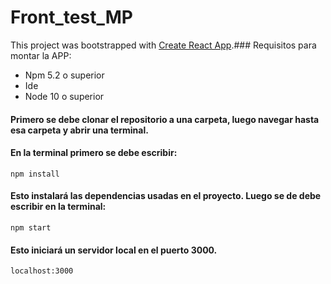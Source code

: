 # Front_test_MP

This project was bootstrapped with [Create React App](https://github.com/facebook/create-react-app).### Requisitos para montar la APP:

- Npm 5.2 o superior
- Ide
- Node 10 o superior

#### Primero se debe clonar el repositorio a una carpeta, luego navegar hasta esa carpeta y abrir una terminal.
#### En la terminal primero se debe escribir:
```
npm install
```
#### Esto instalará las dependencias usadas en el proyecto. Luego se de debe escribir en la terminal:
```
npm start
```

#### Esto iniciará un servidor local en el puerto 3000. 
```
localhost:3000
```
